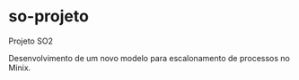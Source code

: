 # so-projeto
Projeto SO2

Desenvolvimento de um novo modelo para escalonamento de processos no Minix.
